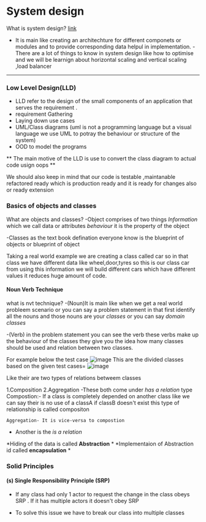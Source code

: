 # System design

What is system design? [link](https://www.youtube.com/watchv=SqcXvc3ZmRU 'sd')
- It is main like creating an architechture for different componets     or modules and to provide corresponding data helpul in implementation.
-There  are a lot of things to know in system design like how to optimise and we will be learnign about horizontal scaling and vertical scaling ,load balancer 

***
### Low Level Design(LLD)

- LLD refer to the design of the small components of an application that serves the requirement .
- requirement Gathering
- Laying down use cases
- UML/Class diagrams (uml is not a programming language but a visual language we use UML to potray the behaviour or structure of the system)
- OOD to model the programs

** The main motive of the LLD is use to convert the class diagram to actual code usign oops **
 
 We should also keep in mind that our code is  testable ,maintanable refactored ready which is production ready and it is ready for changes also or ready extension

### Basics of objects and classes

What are objects and classes?
-Object  comprises of two things *Information* which we call data or attributes *behaviour* it is the property of the object

-Classes as the text book defination everyone know is the blueprint of objects or blueprint of object

Taking a real world example we are creating a class called car so in that class we have different data like wheel,door,tyres so this is our class car from using this information we will build different cars which have different values it reduces huge amount of code.

#### Noun Verb Technique

what is nvt technique?
-(Noun)It is main like when we get a real world probleem scenario or you can say a problem statement in that first identify all the nouns and those nouns are your *classes* or you can say *domain classes*

-(Verb) in the problem statement you can see the verb these verbs make up the behaviour of the classes they give you the idea how many classes should be used and relation between two classes.

For example below the test case 
![image](https://github.com/adam-p/markdown-here/assets/111244831/9f75f7a1-0bfb-4fc2-86ed-5799c692c34b)
This are the divided classes based on the given test cases=
![image](https://github.com/adam-p/markdown-here/assets/111244831/2a32a6ee-b1ec-4496-af82-f6f53e9826b6)


Like their are two types of relations betweem classes 

1.Composition
2.Aggregation
-These both come under *has a relation* type
    Compostion:- If a class is completely depended on another class like we can say their is no use of a classA if classB doesn't exist this type of relationship is called compositon

    Aggregation- It is vice-versa to compostion

- Another is the *is a relation*    

*Hiding of the data is called **Abstraction** *
*Implementaion of Abstraction id called **encapsulation** *

### Solid Principles

#### (s) Single Responsibility Principle (SRP)
- If any class had only 1 actor to request the change in the class obeys SRP . If it has multiple actors it doesn't obey SRP

- To solve this issue we have to break our class into multiple classes